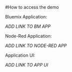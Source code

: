 #How to access the demo

Bluemix Application:

*ADD LINK TO BM APP*

Node-Red Application:

*ADD LINK TO NODE-RED APP*

Application UI:

*ADD LINK TO APP UI*
